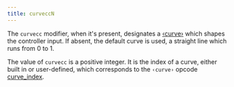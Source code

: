 ```yaml
---
title: curveccN
---
```

The `curvecc` modifier, when it's present, designates a [‹curve›] which shapes
the controller input. If absent, the default curve is used, a straight line
which runs from 0 to 1.

The value of `curvecc` is a positive integer. It is the index of a curve,
either built in or user-defined, which corresponds to the `‹curve›` opcode
[curve_index].


[‹curve›]:     ../headers/curve.md
[curve_index]: ../opcodes/curve_index.md
